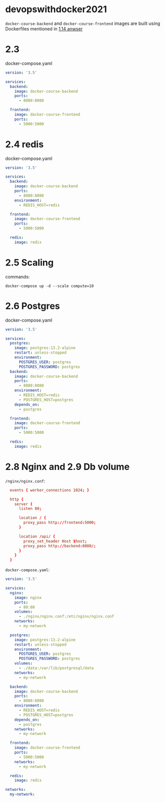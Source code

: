 # devopswithdocker2021
`docker-course-backend` and `docker-course-frontend` images are built using Dockerfiles mentioned in [1.14 anwser](https://github.com/phuwin95/devopswithdocker2021/tree/part1#114-environment)
# 2.3
docker-compose.yaml

```yaml
version: '3.5'

services:
  backend:
    image: docker-course-backend
    ports: 
      - 8080:8080

  frontend:
    image: docker-course-frontend
    ports: 
      - 5000:5000
```

# 2.4 redis
docker-compose.yaml

```yaml
version: '3.5'

services:
  backend:
    image: docker-course-backend
    ports: 
      - 8080:8080
    environment: 
      - REDIS_HOST=redis

  frontend:
    image: docker-course-frontend
    ports: 
      - 5000:5000

  redis: 
    image: redis
```

# 2.5 Scaling
commands:
```
docker-compose up -d --scale compute=10
```

# 2.6 Postgres
docker-compose.yaml
```yaml
version: '3.5'

services:
  postgres:
    image: postgres:13.2-alpine
    restart: unless-stopped
    environment:
      POSTGRES_USER: postgres
      POSTGRES_PASSWORD: postgres
  backend:
    image: docker-course-backend
    ports: 
      - 8080:8080
    environment: 
      - REDIS_HOST=redis
      - POSTGRES_HOST=postgres
    depends_on: 
      - postgres

  frontend:
    image: docker-course-frontend
    ports: 
      - 5000:5000

  redis: 
    image: redis
```

# 2.8 Nginx and 2.9 Db volume
`/nginx/nginx.conf`:
```conf
  events { worker_connections 1024; }

  http {
    server {
      listen 80;

      location / {
        proxy_pass http://frontend:5000;
      }

      location /api/ {
        proxy_set_header Host $host;
        proxy_pass http://backend:8080/;
      }
    }
  }
```

`docker-compose.yaml`:
```yaml
version: '3.5'

services:
  nginx:
    image: nginx
    ports: 
      - 80:80
    volumes:
      - ./nginx/nginx.conf:/etc/nginx/nginx.conf
    networks: 
      - my-network

  postgres:
    image: postgres:13.2-alpine
    restart: unless-stopped
    environment:
      POSTGRES_USER: postgres
      POSTGRES_PASSWORD: postgres
    volumes:
      - ./data:/var/lib/postgresql/data
    networks: 
      - my-network

  backend:
    image: docker-course-backend
    ports: 
      - 8080:8080
    environment: 
      - REDIS_HOST=redis
      - POSTGRES_HOST=postgres
    depends_on: 
      - postgres
    networks: 
      - my-network

  frontend:
    image: docker-course-frontend
    ports: 
      - 5000:5000
    networks: 
      - my-network

  redis: 
    image: redis

networks:
  my-network:

```

